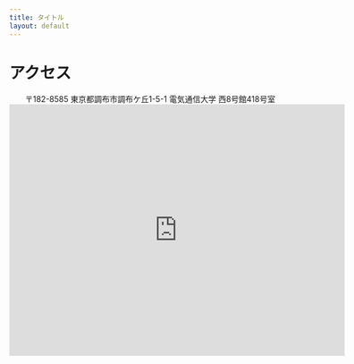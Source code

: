 ```yaml
---
title: タイトル
layout: default
---
```


# アクセス

<div align="center">
〒182-8585
東京都調布市調布ケ丘1-5-1 電気通信大学 西8号館418号室

<iframe src="https://www.google.com/maps/embed?pb=!1m18!1m12!1m3!1d1620.9142080810825!2d139.539594501257!3d35.65659885506317!2m3!1f0!2f0!3f0!3m2!1i1024!2i768!4f13.1!3m3!1m2!1s0x6018f011a84683d3%3A0x6c1a505c452200d9!2z44CSMTgyLTAwMzMg5p2x5Lqs6YO96Kq_5biD5biC5a-M5aOr6KaL55S677yS5LiB55uu77yR77yRIOilv--8mOWPt-mkqA!5e0!3m2!1sja!2sjp!4v1539249506267" width="600" height="450" frameborder="0" style="border:0" allowfullscreen></iframe>
</div>
